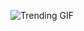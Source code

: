 
<!-- GIF_SECTION -->
![Trending GIF](https://media1.giphy.com/media/v1.Y2lkPThiYjIxNzcyejlibjYxNXRyaGcwNm81d2xocjJ2cHM0YXM1ejR1bW1senRsODdsNiZlcD12MV9naWZzX3NlYXJjaCZjdD1n/HekrB46ZE0f5K/giphy.gif)
<!-- END_GIF_SECTION -->
